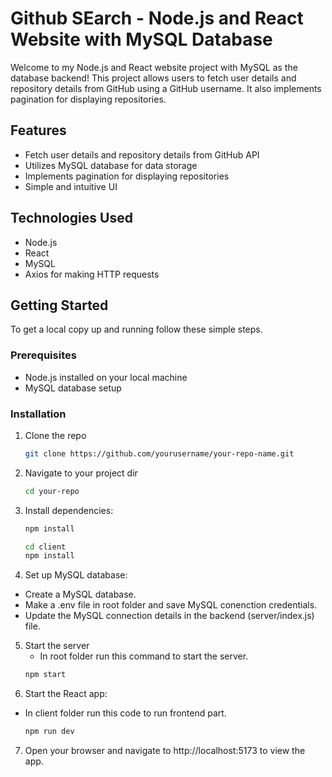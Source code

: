 
# Github SEarch - Node.js and React Website with MySQL Database

Welcome to my Node.js and React website project with MySQL as the database backend! This project allows users to fetch user details and repository details from GitHub using a GitHub username. It also implements pagination for displaying repositories.

## Features

- Fetch user details and repository details from GitHub API
- Utilizes MySQL database for data storage
- Implements pagination for displaying repositories
- Simple and intuitive UI

## Technologies Used

- Node.js
- React
- MySQL
- Axios for making HTTP requests

## Getting Started

To get a local copy up and running follow these simple steps.

### Prerequisites

- Node.js installed on your local machine
- MySQL database setup

### Installation

1. Clone the repo
   ```sh
   git clone https://github.com/yourusername/your-repo-name.git

2. Navigate to your project dir
    ```sh
    cd your-repo
3. Install dependencies:
    
    ```sh
    npm install

    cd client
    npm install

    
4. Set up MySQL database:
* Create a MySQL database.
* Make a .env file in root folder and save MySQL conenction credentials.
* Update the MySQL connection details in the backend (server/index.js) file.

5. Start the server
    * In root folder run this command to start the server.
    ```sh
    npm start

6. Start the React app:
* In client folder run this code to run frontend part.
    ```sh
    npm run dev

7. Open your browser and navigate to http://localhost:5173 to view the app.
